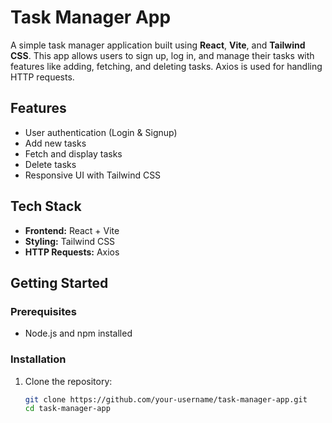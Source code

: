 # Task Manager App

A simple task manager application built using **React**, **Vite**, and **Tailwind CSS**. This app allows users to sign up, log in, and manage their tasks with features like adding, fetching, and deleting tasks. Axios is used for handling HTTP requests.

## Features

- User authentication (Login & Signup)
- Add new tasks
- Fetch and display tasks
- Delete tasks
- Responsive UI with Tailwind CSS

## Tech Stack

- **Frontend:** React + Vite
- **Styling:** Tailwind CSS
- **HTTP Requests:** Axios

## Getting Started

### Prerequisites

- Node.js and npm installed

### Installation

1. Clone the repository:

   ```bash
   git clone https://github.com/your-username/task-manager-app.git
   cd task-manager-app
